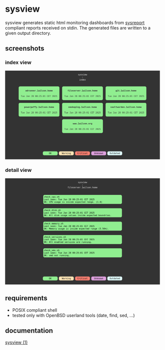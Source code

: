 # sysview

sysview generates static html monitoring dashboards from
[sysreport](https://github.com/torarg/sysreport)
compliant reports received on stdin.
The generated files are written to a given output directory.

## screenshots
### index view
![index view](screenshots/index_view.png)

### detail view
![detail view](screenshots/detail_view.png)

## requirements
- POSIX compliant shell
- tested only with OpenBSD userland tools (date, find, sed, ...)


## documentation
[sysview (1)](docs/sysview.md)
